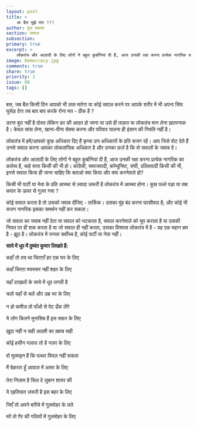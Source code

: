 ```yaml
---
layout: post
title: >
    आ बैल मुझे मार !!!
author: पुंज प्रकाश
section: समाज
subsection:
primary: true
excerpt: >
    लोकतंत्र और आज़ादी के लिए लोगों ने बहुत कुर्बानियां दी हैं, आज उनकी रक्षा करना प्रत्येक नागरिक का कर्तव्य है, चाहे सत्ता किसी की भी हो। कांग्रेसी, समाजवादी, कॉम्युनिष्ट, संघी, दलितवादी किसी की भी, इनसे सवाल किया ही जाना चाहिए कि बताओ क्या किया और क्या करनेवाले हो?
image: Democracy.jpg
comments: true
share: true
priority: 1
issue: 68
tags: []
---
```


बस, जब बैल किसी दिन आपको भी लात मारेगा या कोई सवाल करने पर आपके शरीर में भी अपना सिंघ घुसेड़ देगा तब बाप बाप करके रोना मत - ठीक है ?

डरना बुरा नहीं है दोस्त लेकिन डर की आदत हो जाना या उसे ही ताक़त या लोकतंत्र मान लेना ख़तरनाक है। केवल सांस लेना, खाना-पीना सेक्स करना और परिवार पालना ही इंसान की नियति नहीं है।

लोकतंत्र में हमें/आपको कुछ अधिकार दिए हैं कृप्या उन अधिकारों के प्रति सजग रहें। आप जिसे वोट देते हैं उनसे सवाल करना आपका लोकतांत्रिक अधिकार है और उनका फ़र्ज़ है कि वो सवालों के जवाब दें।

लोकतंत्र और आज़ादी के लिए लोगों ने बहुत कुर्बानियां दी हैं, आज उनकी रक्षा करना प्रत्येक नागरिक का कर्तव्य है, चाहे सत्ता किसी की भी हो। कांग्रेसी, समाजवादी, कॉम्युनिष्ट, संघी, दलितवादी किसी की भी, इनसे सवाल किया ही जाना चाहिए कि बताओ क्या किया और क्या करनेवाले हो?

किसी भी पार्टी या नेता के प्रति आस्था से ज़्यादा ज़रूरी है लोकतंत्र में आस्था होना। कुछ पल्ले पड़ा या सब कपार के ऊपर से गुज़र गया ?

कोई सवाल करता है तो उसको जवाब दीजिए - तार्किक। उसका मुंह बंद करना फासीवाद है; और कोई भी सजग नागरिक इसका समर्थन नहीं कर सकता।

जो सवाल का जवाब नहीं देता या सवाल को भटकाता है, सवाल करनेवाले को चुप कराता है या उसकी नियत पर ही शक करता है या जो सवाल ही नहीं करता, उसका विश्वास लोकतंत्र में है - यह एक महान भ्रम है - झूठ है। लोकतंत्र में जनता सर्वोच्च है, कोई पार्टी या नेता नहीं।

**साये में धूप में दुष्यंत कुमार लिखते हैं:**

कहाँ तो तय था चिराग़ाँ हर एक घर के लिए

कहाँ चिराग़ मयस्सर नहीं शहर के लिए
<br/><br/>
यहाँ दरख़तों के साये में धूप लगती है

चलो यहाँ से चलें और उम्र भर के लिए
<br/><br/>
न हो कमीज़ तो पाँओं से पेट ढँक लेंगे

ये लोग कितने मुनासिब हैं इस सफ़र के लिए
<br/><br/>
ख़ुदा नहीं न सही आदमी का ख़्वाब सही

कोई हसीन नज़ारा तो है नज़र के लिए
<br/><br/>
वो मुतमइन हैं कि पत्थर पिघल नहीं सकता

मैं बेक़रार हूँ आवाज़ में असर के लिए
<br/><br/>
तेरा निज़ाम है सिल दे ज़ुबान शायर की

ये एहतियात ज़रूरी है इस बहर के लिए
<br/><br/>
जिएँ तो अपने बग़ीचे में गुलमोहर के तले

मरें तो ग़ैर की गलियों में गुलमोहर के लिए